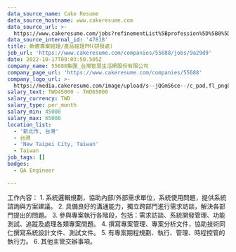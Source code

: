 ```yaml
---
data_source_name: Cake Resume
data_source_hostname: www.cakeresume.com
data_source_url: >-
  https://www.cakeresume.com/jobs?refinementList%5Bprofession%5D%5B0%5D=engineering_qa-engineer&refinementList%5Bsalary_type%5D=per_month&refinementList%5Bsalary_currency%5D=TWD&range%5Bsalary_range%5D%5Bmax%5D=600000
data_source_internal_id: '47818'
title: 軟體專案經理/產品經理PM(研發處)
job_url: 'https://www.cakeresume.com/companies/55688/jobs/9a29d9'
date: 2022-10-17T09:03:50.505Z
company_name: 55688集團_台灣智慧生活網股份有限公司
company_page_url: 'https://www.cakeresume.com/companies/55688'
company_logo_url: >-
  https://media.cakeresume.com/image/upload/s--jQGmS6ce--/c_pad,fl_png8,h_200,w_200/v1619573031/mu7viwrdek5aycgasky8.png
salary_text: TWD45000 - TWD65000
salary_currency: TWD
salary_type: per_month
salary_min: 45000
salary_max: 65000
location_list:
  - '新北市, 台灣'
  - 台灣
  - 'New Taipei City, Taiwan'
  - Taiwan
job_tags: []
badges:
  - QA Engineer

---
```


工作內容： 1. 系統邏輯規劃，協助內部/外部需求單位，系統使用問題，提供系統諮詢與方案建議。 2. 具備良好的溝通能力，獨立跨部門進行需求訪談，解決各部門提出的問題。 3. 參與專案執行各階段，包括：需求訪談、系統開發管理、功能測試、追蹤及處理各類專案問題。 4. 撰寫專案管理、專案分析文件，協助技術同仁撰寫系統設計文件、測試文件。 5. 有專案期程規劃、執行、管理、時程控管的執行力。 6. 其他主管交辦事項。